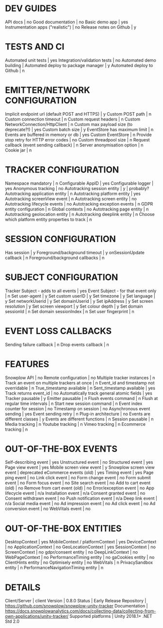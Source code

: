 # DEV GUIDES
API docs | no
Good documentation | no
Basic demo app | yes
Instrumentation apps ("realistic") | no
Release notes on Github | y

# TESTS AND CI
Automated unit tests | yes
Integration/validation tests | no
Automated demo building | 
Automated deploy to package manager | y
Automated deploy to Github | n

# EMITTER/NETWORK CONFIGURATION
Implicit endpoint url (default POST and HTTPS) | y
Custom POST path | n
Custom connection timeout | n
Custom request headers | n
Custom NetworkConnection/HttpClient | n
Custom max payload size (to deprecate?!) | yes
Custom batch size | y
EventStore has maximum limit | n
Events are buffered in memory or db | yes
Custom EventStore | n
Provide stop retry for HTTP error codes | no
Custom threadpool size | n
Request callback (event sending callback) | n
Server anonymisation option | n
Cookie jar | n

# TRACKER CONFIGURATION
Namespace mandatory | n
Configurable AppID | yes
Configurable logger | yes
Anonymous tracking | no
Autotracking session entity | y | probably?
Autotracking application entity | n
Autotracking platform entity | yes
Autotracking screenView event | n
Autotracking screen entity | no
Autotracking lifecycle events | no
Autotracking exception events | n
GDPR entity configuration | n
Global contexts | no
Autotracking page entity | n
Autotracking geolocation entity | n
Autotracking deeplink entity | n
Choose which platform entity properties to track | n

# SESSION CONFIGURATION
Has session | y
Foreground/background timeout | y
onSessionUpdate callback | n
Foreground/background callbacks | n

# SUBJECT CONFIGURATION
Tracker Subject - adds to all events | yes
Event Subject - for that event only | n
Set user-agent | y
Set custom userID | y
Set timezone | y
Set language | y
Set networkUserid | y
Set domainUserid | y
Set ipAddress | y
Set screen resolution | y
Set screen viewport | y
Set colour depth | y
Set domain sessionId | n
Set domain sessionIndex | n
Set user fingerprint | n

# EVENT LOSS CALLBACKS
Sending failure callback | n
Drop events callback | n

# FEATURES
Snowplow API | no
Remote configuration | no
Multiple tracker instances | n
Track an event on multiple trackers at once | n
Event_id and timestamp not overridable | n
True_timestamp available | n
Sent_timestamp available | yes
Track returns event_id | no
Automatically track general atomic fields | yes
Tracker pausable | y
Emitter pausable | n
Flush events command | n
Flush at regular time intervals | n
Start new session command | n
Event index counter for session | no
Timestamp on session | no
Asynchronous event sending | yes
Event sending retry | n
Plug-in architecture | no
Events are different classes | y
Events are different functions | n
Session pausable | n
Media tracking | n
Youtube tracking | n
Vimeo tracking | n
Ecommerce tracking | n

# OUT-OF-THE-BOX EVENTS
Self-describing event | yes
Unstructured event | no
Structured event | yes
Page view event | yes
Mobile screen view event | y
Snowplow screen view event | deprecated
eCommerce events (old) | yes
Timing event | yes
Page ping event | no
Link click event | no
Form change event | no
Form submit event | no
Form focus event | no
Site search event | no
Add to cart event (old) | no
Remove from cart event (old) | no
Error/exception event | no
App lifecycle event | n/a
Installation event | n/a
Consent granted event | no
Consent withdrawn event | no
Push notification event | n/a
Deep link event | n/a
Social media event | no
Ad impression event | no
Ad click event | no
Ad conversion event | no
WebVitals event | no

# OUT-OF-THE-BOX ENTITIES
DesktopContext | yes
MobileContext / platformContext | yes
DeviceContext | no
ApplicationContext | no
GeoLocationContext | yes
SessionContext | no
ScreenContext | no
gdpr/consent entity | no
DeepLinkContext | no
WebPageContext | no
PerformanceTiming entity | no
gaCookies entity | no
ClientHints entity | no
Optimisely entity | no
WebVitals | n
PrivacySandbox entity | n
PerformanceNavigationTiming entity | n

# DETAILS
Client/Server | client
Version | 0.8.0
Status | Early Release
Repository | https://github.com/snowplow/snowplow-unity-tracker
Documentation | https://docs.snowplowanalytics.com/docs/collecting-data/collecting-from-own-applications/unity-tracker/
Supported platforms | Unity 2018.1+
.NET Std 2.0
